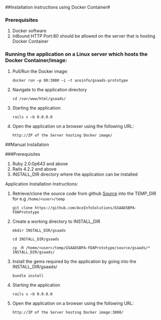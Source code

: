 ##Installation instructions using Docker Container#

### Prerequisites
1. Docker software
1. InBound HTTP Port:80 should be allowed on the server that is hosting Docker Container

### Running the application on a Linux server which hosts the Docker Container/image:


1. Pull/Run the Docker image: 

	```docker run –p 80:3000 –i –t aceinfo/gsaads-prototype``` 
2. Navigate to the application directory 

	```cd /var/www/html/gsaads/```
3. Starting the application:

	```rails s –b 0.0.0.0```
 
4.  Open the application on a browser using the following URL:

	```http://IP of the Server hosting Docker image/```


##Manual Installation

###Prerequisites

1. Ruby 2.0.0p643 and above
2. Rails 4.2.2 and above
3. INSTALL_DIR directory where the application can be installed


Application Installation Instructions:<br>

1. Retrieve/clone the source code from github [Source](https://github.com/AceInfoSolutions/GSAADSBPA-FDAPrototype/tree/master/source/gsaads "Source") into the TEMP_DIR for e.g 
`/home/<user>/temp` 

	```git clone https://github.com/AceInfoSolutions/GSAADSBPA-FDAPrototype```

2. Create a working directory to INSTALL_DIR

	```mkdir INSTALL_DIR/gsaads```

	```cd INSTALL_DIR/gsaads```

	```cp -R /home/<user>/temp/GSAADSBPA-FDAPrototype/source/gsaads/* INSTALL_DIR/gsaads/```

3. Install the gems required by the application by going into the INSTALL_DIR/gsaads/

	```bundle install```

4. Starting the application

	```rails s –b 0.0.0.0```

5. Open the application on a browser using the following URL:

	```http://IP of the Server hosting Docker image:3000/```
